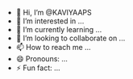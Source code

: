 - 👋 Hi, I’m @KAVIYAAPS
- 👀 I’m interested in ...
- 🌱 I’m currently learning ...
- 💞️ I’m looking to collaborate on ...
- 📫 How to reach me ...
- 😄 Pronouns: ...
- ⚡ Fun fact: ...

<!---
KAVIYAAPS/KAVIYAAPS is a ✨ special ✨ repository because its `README.md` (this file) appears on your GitHub profile.
You can click the Preview link to take a look at your changes.
--->
